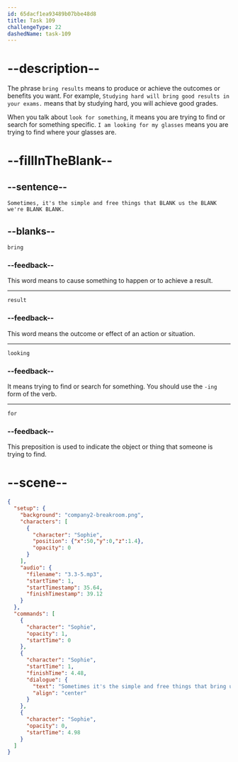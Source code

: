 ```yaml
---
id: 65dacf1ea93489b07bbe48d8
title: Task 109
challengeType: 22
dashedName: task-109
---
```


<!-- (Audio) Sophie: Sometimes, it's the simple and free things that bring us the result we're looking for. -->

# --description--

The phrase `bring results` means to produce or achieve the outcomes or benefits you want. For example, `Studying hard will bring good results in your exams.` means that by studying hard, you will achieve good grades.

When you talk about `look for something`, it means you are trying to find or search for something specific. `I am looking for my glasses` means you are trying to find where your glasses are.

# --fillInTheBlank--

## --sentence--

`Sometimes, it's the simple and free things that BLANK us the BLANK we're BLANK BLANK.`

## --blanks--

`bring`

### --feedback--

This word means to cause something to happen or to achieve a result.

---

`result`

### --feedback--

This word means the outcome or effect of an action or situation.

---

`looking`

### --feedback--

It means trying to find or search for something. You should use the `-ing` form of the verb.

---

`for`

### --feedback--

This preposition is used to indicate the object or thing that someone is trying to find.

# --scene--

```json
{
  "setup": {
    "background": "company2-breakroom.png",
    "characters": [
      {
        "character": "Sophie",
        "position": {"x":50,"y":0,"z":1.4},
        "opacity": 0
      }
    ],
    "audio": {
      "filename": "3.3-5.mp3",
      "startTime": 1,
      "startTimestamp": 35.64,
      "finishTimestamp": 39.12
    }
  },
  "commands": [
    {
      "character": "Sophie",
      "opacity": 1,
      "startTime": 0
    },
    {
      "character": "Sophie",
      "startTime": 1,
      "finishTime": 4.48,
      "dialogue": {
        "text": "Sometimes it's the simple and free things that bring us the result we're looking for.",
        "align": "center"
      }
    },
    {
      "character": "Sophie",
      "opacity": 0,
      "startTime": 4.98
    }
  ]
}
```

